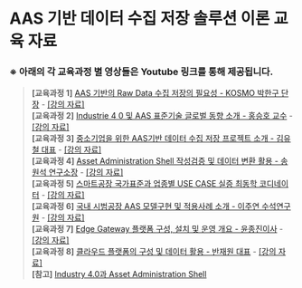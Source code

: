 # AAS 기반 데이터 수집 저장 솔루션 이론 교육 자료  
 
### ※ 아래의 각 교육과정 별 영상들은 Youtube 링크를 통해 제공됩니다.  
> **\[교육과정 1\]**  [AAS 기반의 Raw Data 수집 저장의 필요성 - KOSMO 박한구 단장](https://youtu.be/pwMaS-CFZd0?list=PLcFqBGHqcUDpgyH10GI_kiAtqLme88_Nh) - [\[강의 자료\]](https://github.com/kosmo-nestfield/Education/blob/main/1.%20%EC%9D%B4%EB%A1%A0%20%EA%B5%90%EC%9C%A1%20%EC%98%81%EC%83%81%20%EB%B0%8F%20%EC%9E%90%EB%A3%8C/1%E1%84%8E%E1%85%A1%E1%84%89%E1%85%B5%E1%84%8E%E1%85%A1%E1%86%B7%E1%84%80%E1%85%A9%E1%84%8C%E1%85%A1%E1%84%85%E1%85%AD_AAS%20%E1%84%80%E1%85%B5%E1%84%87%E1%85%A1%E1%86%AB%E1%84%8B%E1%85%B4%20Raw%20Data%20%E1%84%89%E1%85%AE%E1%84%8C%E1%85%B5%E1%86%B8%20%E1%84%8C%E1%85%A5%E1%84%8C%E1%85%A1%E1%86%BC%E1%84%8B%E1%85%B4%20%E1%84%91%E1%85%B5%E1%86%AF%E1%84%8B%E1%85%AD%E1%84%89%E1%85%A5%E1%86%BC.pdf)  
> **\[교육과정 2\]**  [Industrie 4 0 및 AAS 표준기술 글로벌 동향 소개 - 홍승호 교수](https://youtu.be/dgLMA78JNhk?list=PLcFqBGHqcUDpgyH10GI_kiAtqLme88_Nh) - [\[강의 자료\]](https://github.com/kosmo-nestfield/Education/blob/main/1.%20%EC%9D%B4%EB%A1%A0%20%EA%B5%90%EC%9C%A1%20%EC%98%81%EC%83%81%20%EB%B0%8F%20%EC%9E%90%EB%A3%8C/2%E1%84%8E%E1%85%A1%E1%84%89%E1%85%B5%E1%84%8E%E1%85%A1%E1%86%B7%E1%84%80%E1%85%A9%E1%84%8C%E1%85%A1%E1%84%85%E1%85%AD_Industrie%204.0%20%E1%84%86%E1%85%B5%E1%86%BE%20AAS%20%E1%84%91%E1%85%AD%E1%84%8C%E1%85%AE%E1%86%AB%E1%84%80%E1%85%B5%E1%84%89%E1%85%AE%E1%86%AF%20%E1%84%80%E1%85%B3%E1%86%AF%E1%84%85%E1%85%A9%E1%84%87%E1%85%A5%E1%86%AF%20%E1%84%83%E1%85%A9%E1%86%BC%E1%84%92%E1%85%A3%E1%86%BC%20%E1%84%89%E1%85%A9%E1%84%80%E1%85%A2.pdf)  
> **\[교육과정 3\]**  [중소기업을 위한 AAS기반 데이터 수집 저장 프로젝트 소개 - 김유철 대표](https://youtu.be/FpMU1P18974?list=PLcFqBGHqcUDpgyH10GI_kiAtqLme88_Nh) - [\[강의 자료\]](https://github.com/kosmo-nestfield/Education/blob/main/1.%20%EC%9D%B4%EB%A1%A0%20%EA%B5%90%EC%9C%A1%20%EC%98%81%EC%83%81%20%EB%B0%8F%20%EC%9E%90%EB%A3%8C/3%E1%84%8E%E1%85%A1%E1%84%89%E1%85%B5%E1%84%8E%E1%85%A1%E1%86%B7%E1%84%80%E1%85%A9%E1%84%8C%E1%85%A1%E1%84%85%E1%85%AD_%E1%84%8C%E1%85%AE%E1%86%BC%E1%84%89%E1%85%A9%E1%84%80%E1%85%B5%E1%84%8B%E1%85%A5%E1%86%B8%E1%84%8B%E1%85%B3%E1%86%AF%20%E1%84%8B%E1%85%B1%E1%84%92%E1%85%A1%E1%86%AB%20AAS%E1%84%80%E1%85%B5%E1%84%87%E1%85%A1%E1%86%AB%20%E1%84%83%E1%85%A6%E1%84%8B%E1%85%B5%E1%84%90%E1%85%A5%20%E1%84%89%E1%85%AE%E1%84%8C%E1%85%B5%E1%86%B8%20%E1%84%8C%E1%85%A5%E1%84%8C%E1%85%A1%E1%86%BC%20%E1%84%91%E1%85%B3%E1%84%85%E1%85%A9%E1%84%8C%E1%85%A6%E1%86%A8%E1%84%90%E1%85%B3%20%E1%84%89%E1%85%A9%E1%84%80%E1%85%A2.pdf)  
> **\[교육과정 4\]**  [Asset Administration Shell 작성검증 및 데이터 변환 활용 - 송원석 연구소장](https://youtu.be/_HFhzw-QqH4?list=PLcFqBGHqcUDpgyH10GI_kiAtqLme88_Nh) - [\[강의 자료\]](https://github.com/kosmo-nestfield/Education/blob/main/1.%20%EC%9D%B4%EB%A1%A0%20%EA%B5%90%EC%9C%A1%20%EC%98%81%EC%83%81%20%EB%B0%8F%20%EC%9E%90%EB%A3%8C/4%E1%84%8E%E1%85%A1%E1%84%89%E1%85%B5%E1%84%8E%E1%85%A1%E1%86%B7%E1%84%80%E1%85%A9%E1%84%8C%E1%85%A1%E1%84%85%E1%85%AD_Asset%20Administration%20Shell%20%20%E1%84%8C%E1%85%A1%E1%86%A8%E1%84%89%E1%85%A5%E1%86%BC%E1%84%80%E1%85%A5%E1%86%B7%E1%84%8C%E1%85%B3%E1%86%BC%20%E1%84%86%E1%85%B5%E1%86%BE%20%E1%84%83%E1%85%A6%E1%84%8B%E1%85%B5%E1%84%90%E1%85%A5%20%E1%84%87%E1%85%A7%E1%86%AB%E1%84%92%E1%85%AA%E1%86%AB%20%E1%84%92%E1%85%AA%E1%86%AF%E1%84%8B%E1%85%AD%E1%86%BC%20.pdf)  
> **\[교육과정 5\]**  [스마트공장 국가표준과 업종별 USE CASE 실증 최동학 코디네이터](https://youtu.be/yZ5VWKD4EPg?list=PLcFqBGHqcUDpgyH10GI_kiAtqLme88_Nh) - [\[강의 자료\]](https://github.com/kosmo-nestfield/Education/blob/main/1.%20%EC%9D%B4%EB%A1%A0%20%EA%B5%90%EC%9C%A1%20%EC%98%81%EC%83%81%20%EB%B0%8F%20%EC%9E%90%EB%A3%8C/5%E1%84%8E%E1%85%A1%E1%84%89%E1%85%B5%E1%84%8E%E1%85%A1%E1%86%B7%E1%84%80%E1%85%A9%E1%84%8C%E1%85%A1%E1%84%85%E1%85%AD_%E1%84%89%E1%85%B3%E1%84%86%E1%85%A1%E1%84%90%E1%85%B3%E1%84%80%E1%85%A9%E1%86%BC%E1%84%8C%E1%85%A1%E1%86%BC%20%E1%84%80%E1%85%AE%E1%86%A8%E1%84%80%E1%85%A1%E1%84%91%E1%85%AD%E1%84%8C%E1%85%AE%E1%86%AB%E1%84%80%E1%85%AA%20%E1%84%8B%E1%85%A5%E1%86%B8%E1%84%8C%E1%85%A9%E1%86%BC%E1%84%87%E1%85%A7%E1%86%AF%20USE%20CASE%20%E1%84%89%E1%85%B5%E1%86%AF%E1%84%8C%E1%85%B3%E1%86%BC%20.pdf)  
> **\[교육과정 6\]**  [국내 시범공장 AAS 모델구현 및 적용사례 소개 - 이주연 수석연구원](https://youtu.be/L-xK4pRFwqs?list=PLcFqBGHqcUDpgyH10GI_kiAtqLme88_Nh) - [\[강의 자료\]](https://github.com/kosmo-nestfield/Education/blob/main/1.%20%EC%9D%B4%EB%A1%A0%20%EA%B5%90%EC%9C%A1%20%EC%98%81%EC%83%81%20%EB%B0%8F%20%EC%9E%90%EB%A3%8C/6%E1%84%8E%E1%85%A1%E1%84%89%E1%85%B5%E1%84%8E%E1%85%A1%E1%86%B7%E1%84%80%E1%85%A9%E1%84%8C%E1%85%A1%E1%84%85%E1%85%AD_%E1%84%80%E1%85%AE%E1%86%A8%E1%84%82%E1%85%A2%20%E1%84%89%E1%85%B5%E1%84%87%E1%85%A5%E1%86%B7%E1%84%80%E1%85%A9%E1%86%BC%E1%84%8C%E1%85%A1%E1%86%BC%20AAS%20%E1%84%86%E1%85%A9%E1%84%83%E1%85%A6%E1%86%AF%E1%84%80%E1%85%AE%E1%84%92%E1%85%A7%E1%86%AB%20%E1%84%86%E1%85%B5%E1%86%BE%20%E1%84%8C%E1%85%A5%E1%86%A8%E1%84%8B%E1%85%AD%E1%86%BC%E1%84%89%E1%85%A1%E1%84%85%E1%85%A8%20%E1%84%89%E1%85%A9%E1%84%80%E1%85%A2.pdf)  
> **\[교육과정 7\]**  [Edge Gateway 플랫폼 구성, 설치 및 운영 개요 - 윤종진이사](https://youtu.be/kyZORpNTjOk?list=PLcFqBGHqcUDpgyH10GI_kiAtqLme88_Nh) - [\[강의 자료\]](https://github.com/kosmo-nestfield/Education/blob/main/1.%20%EC%9D%B4%EB%A1%A0%20%EA%B5%90%EC%9C%A1%20%EC%98%81%EC%83%81%20%EB%B0%8F%20%EC%9E%90%EB%A3%8C/7%E1%84%8E%E1%85%A1%E1%84%89%E1%85%B5%E1%84%8E%E1%85%A1%E1%86%B7%E1%84%80%E1%85%A9%E1%84%8C%E1%85%A1%E1%84%85%E1%85%AD_EDGE%20%E1%84%91%E1%85%B3%E1%86%AF%E1%84%85%E1%85%A2%E1%86%BA%E1%84%91%E1%85%A9%E1%86%B7%20%E1%84%80%E1%85%AE%E1%84%89%E1%85%A5%E1%86%BC_%E1%84%89%E1%85%A5%E1%86%AF%E1%84%8E%E1%85%B5%20%E1%84%86%E1%85%B5%E1%86%BE%20%E1%84%92%E1%85%AA%E1%86%AF%E1%84%8B%E1%85%AD%E1%86%BC%20.pdf)  
> **\[교육과정 8\]**  [클라우드 플랫폼의 구성 및 데이터 활용 - 반재원 대표](https://youtu.be/e49B7-i040U?list=PLcFqBGHqcUDpgyH10GI_kiAtqLme88_Nh) - [\[강의 자료\]](https://github.com/kosmo-nestfield/Education/blob/main/1.%20%EC%9D%B4%EB%A1%A0%20%EA%B5%90%EC%9C%A1%20%EC%98%81%EC%83%81%20%EB%B0%8F%20%EC%9E%90%EB%A3%8C/8%E1%84%8E%E1%85%A1%E1%84%89%E1%85%B5%E1%84%8E%E1%85%A1%E1%86%B7%E1%84%80%E1%85%A9%E1%84%8C%E1%85%A1%E1%84%85%E1%85%AD_%E1%84%8F%E1%85%B3%E1%86%AF%E1%84%85%E1%85%A1%E1%84%8B%E1%85%AE%E1%84%83%E1%85%B3%20%E1%84%91%E1%85%B3%E1%86%AF%E1%84%85%E1%85%A2%E1%86%BA%E1%84%91%E1%85%A9%E1%86%B7%20%E1%84%80%E1%85%AE%E1%84%89%E1%85%A5%E1%86%BC%20%E1%84%89%E1%85%A5%E1%86%AF%E1%84%8E%E1%85%B5%20%E1%84%86%E1%85%B5%E1%86%BE%20%E1%84%92%E1%85%AA%E1%86%AF%E1%84%8B%E1%85%AD%E1%86%BC.pdf)  
> **\[참고\]**        [Industry 4.0과 Asset Administration Shell](https://youtu.be/tw2CCmZVGvE)  

